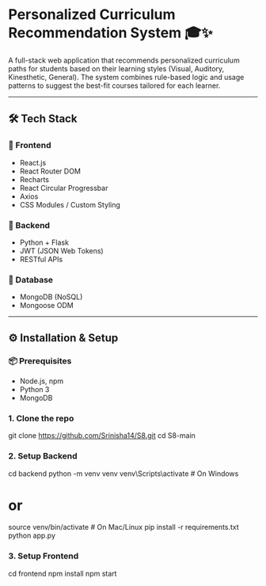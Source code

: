 # Personalized Curriculum Recommendation System 🎓✨

A full-stack web application that recommends personalized curriculum paths for students based on their learning styles (Visual, Auditory, Kinesthetic, General). The system combines rule-based logic and usage patterns to suggest the best-fit courses tailored for each learner.

---

## 🛠️ Tech Stack

### 🔹 Frontend
- React.js
- React Router DOM
- Recharts
- React Circular Progressbar
- Axios
- CSS Modules / Custom Styling

### 🔹 Backend
- Python + Flask
- JWT (JSON Web Tokens)
- RESTful APIs

### 🔹 Database
- MongoDB (NoSQL)
- Mongoose ODM

---

## ⚙️ Installation & Setup

### 📦 Prerequisites
- Node.js, npm
- Python 3
- MongoDB

  
### 1. Clone the repo

git clone https://github.com/Srinisha14/S8.git
cd S8-main

### 2. Setup Backend

cd backend
python -m venv venv
venv\Scripts\activate     # On Windows
# or
source venv/bin/activate  # On Mac/Linux
pip install -r requirements.txt
python app.py

### 3. Setup Frontend

cd frontend
npm install
npm start




